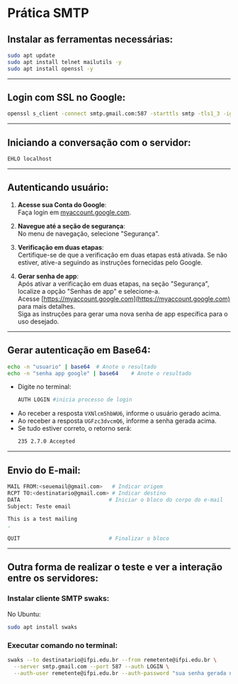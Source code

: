 # Prática SMTP

## Instalar as ferramentas necessárias:

```bash
sudo apt update
sudo apt install telnet mailutils -y
sudo apt install openssl -y
```

---

## Login com SSL no Google:

```bash
openssl s_client -connect smtp.gmail.com:587 -starttls smtp -tls1_3 -ign_eof
```

---

## Iniciando a conversação com o servidor:

```bash
EHLO localhost
```

---

## Autenticando usuário:

1. **Acesse sua Conta do Google**:  
   Faça login em [myaccount.google.com](https://myaccount.google.com).

2. **Navegue até a seção de segurança**:  
   No menu de navegação, selecione "Segurança".

3. **Verificação em duas etapas**:  
   Certifique-se de que a verificação em duas etapas está ativada. Se não estiver, ative-a seguindo as instruções fornecidas pelo Google.

4. **Gerar senha de app**:  
   Após ativar a verificação em duas etapas, na seção "Segurança", localize a opção "Senhas de app" e selecione-a.  
   Acesse [https://myaccount.google.com](https://myaccount.google.com) para mais detalhes.  
   Siga as instruções para gerar uma nova senha de app específica para o uso desejado.

---

## Gerar autenticação em Base64:

```bash
echo -n "usuario" | base64  # Anote o resultado
echo -n "senha app google" | base64    # Anote o resultado
```

- Digite no terminal:  
  ```bash
  AUTH LOGIN #inicia processo de login
  ```
- Ao receber a resposta `VXNlcm5hbWU6`, informe o usuário gerado acima.  
- Ao receber a resposta `UGFzc3dvcmQ6`, informe a senha gerada acima.  
- Se tudo estiver correto, o retorno será:  
  ```bash
  235 2.7.0 Accepted
  ```

---

## Envio do E-mail:

```bash
MAIL FROM:<seuemail@gmail.com>   # Indicar origem
RCPT TO:<destinatario@gmail.com> # Indicar destino
DATA                            # Iniciar o bloco do corpo do e-mail
Subject: Teste email

This is a test mailing
.

QUIT                            # Finalizar o bloco
```

---

## Outra forma de realizar o teste e ver a interação entre os servidores:

### Instalar cliente SMTP swaks:

No Ubuntu:

```bash
sudo apt install swaks
```

### Executar comando no terminal:

```bash
swaks --to destinatario@ifpi.edu.br --from remetente@ifpi.edu.br \
  --server smtp.gmail.com --port 587 --auth LOGIN \
  --auth-user remetente@ifpi.edu.br --auth-password "sua senha gerada no app google" --tls
```
